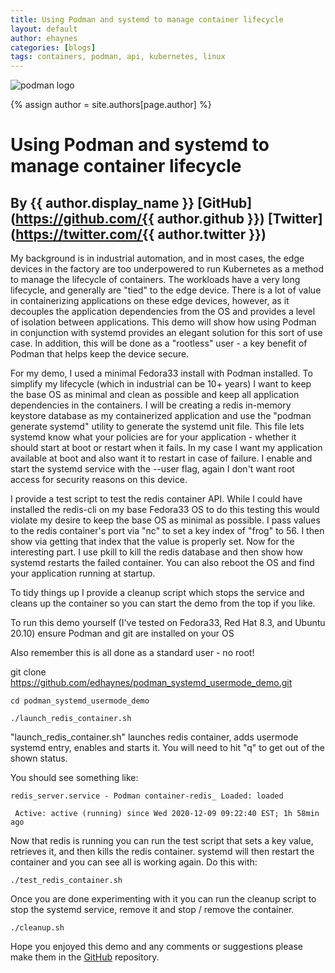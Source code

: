 ```yaml
---
title: Using Podman and systemd to manage container lifecycle
layout: default
author: ehaynes
categories: [blogs]
tags: containers, podman, api, kubernetes, linux
---
```

![podman logo](https://podman.io/images/podman.svg)

{% assign author = site.authors[page.author] %}
# Using Podman and systemd to manage container lifecycle
## By {{ author.display_name }} [GitHub](https://github.com/{{ author.github }}) [Twitter](https://twitter.com/{{ author.twitter }})

My background is in industrial automation, and in most cases, the edge devices in the factory are too underpowered to run Kubernetes as a method to manage the lifecycle of containers. The workloads have a very long lifecycle, and generally are "tied" to the edge device. There is a lot of value in containerizing applications on these edge devices, however, as it decouples the application dependencies from the OS and provides a level of isolation between applications. This demo will show how using Podman in conjunction with systemd provides an elegant solution for this sort of use case. In addition, this will be done as a "rootless" user - a key benefit of Podman that helps keep the device secure.
<!--readmore-->

For my demo, I used a minimal Fedora33 install with Podman installed. To simplify my lifecycle (which in industrial can be 10+ years) I want to keep the base OS as minimal and clean as possible and keep all application dependencies in the containers. I will be creating a redis in-memory keystore database as my containerized application and use the "podman generate systemd" utility to generate the systemd unit file. This file lets systemd know what your policies are for your application - whether it should start at boot or restart when it fails. In my case I want my application available at boot and also want it to restart in case of failure. I enable and start the systemd service with the --user flag, again I don't want root access for security reasons on this device.

I provide a test script to test the redis container API. While I could have installed the redis-cli on my base Fedora33 OS to do this testing this would violate my desire to keep the base OS as minimal as possible. I pass values to the redis container's port via "nc" to set a key index of "frog" to 56. I then show via getting that index that the value is properly set. Now for the interesting part. I use pkill to kill the redis database and then show how systemd restarts the failed container. You can also reboot the OS and find your application running at startup.

To tidy things up I provide a cleanup script which stops the service and cleans up the container so you can start the demo from the top if you like.

To run this demo yourself (I've tested on Fedora33, Red Hat 8.3, and Ubuntu 20.10) ensure Podman and git are installed on your OS

Also remember this is all done as a standard user - no root!

git clone https://github.com/edhaynes/podman_systemd_usermode_demo.git

```console
cd podman_systemd_usermode_demo

./launch_redis_container.sh
```

"launch_redis_container.sh" launches redis container, adds usermode systemd entry, enables and starts it. You will need to hit "q" to get out of the shown status.

You should see something like:
```console
redis_server.service - Podman container-redis_ Loaded: loaded

 Active: active (running) since Wed 2020-12-09 09:22:40 EST; 1h 58min ago
 ```
Now that redis is running you can run the test script that sets a key value, retrieves it, and then kills the redis container. systemd will then restart the container and you can see all is working again. Do this with:

```console
./test_redis_container.sh
```

Once you are done experimenting with it you can run the cleanup script to stop the systemd service, remove it and stop / remove the container.

```console
./cleanup.sh
```

Hope you enjoyed this demo and any comments or suggestions please make them in the [GitHub](https://github.com/edhaynes/podman_systemd_usermode_demo.git) repository.
